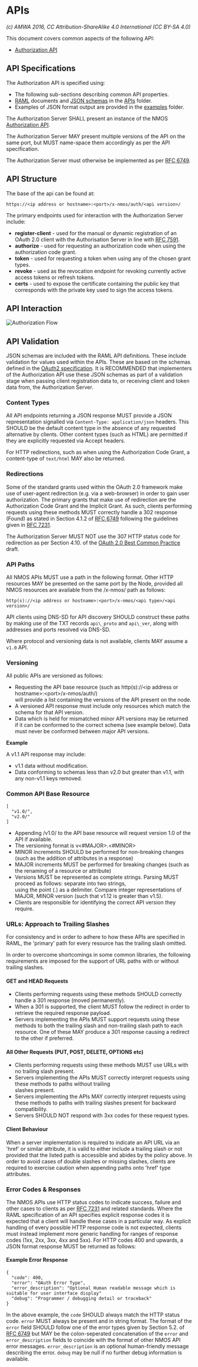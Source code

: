 # APIs

_(c) AMWA 2016, CC Attribution-ShareAlike 4.0 International (CC BY-SA 4.0)_

This document covers common aspects of the following API:
* [Authorization API](../APIs/AuthorizationAPI.raml)

## API Specifications

The Authorization API is specified using:
* The following sub-sections describing common API properties.
* [RAML](http://raml.org/) documents and [JSON schemas](http://tools.ietf.org/html/draft-zyp-json-schema-04) in the
  [APIs](../APIs/) folder.
* Examples of JSON format output are provided in the [examples](../examples/) folder.

The Authorization Server SHALL present an instance of the NMOS [Authorization API](APIs/AuthorizationAPI.raml).

The Authorization Server MAY present multiple versions of the API on the same port, but MUST name-space them
accordingly as per the API specification.

The Authorization Server must otherwise be implemented as per [RFC 6749][RFC-6749].

## API Structure

The base of the api can be found at:

```
https://<ip address or hostname>:<port>/x-nmos/auth/<api version>/
```

The primary endpoints used for interaction with the Authorization Server include:

- **register-client** - used for the manual or dynamic registration of an OAuth 2.0 client with the Authorisation
  Server in line with [RFC 7591](https://tools.ietf.org/html/rfc7591).
- **authorize** - used for requesting an authorization code when using the authorization code grant.
- **token** - used for requesting a token when using any of the chosen grant types.
- **revoke** - used as the revocation endpoint for revoking currently active access tokens or refresh tokens.
- **certs** - used to expose the certificate containing the public key  that corresponds with the private key used
  to sign the access tokens.

## API Interaction

![Authorization Flow](images/authorization_flow.png)

[RFC-6749]: https://tools.ietf.org/html/rfc6749 "The OAuth 2.0 Authorization Framework"

## API Validation

JSON schemas are included with the RAML API definitions. These include validation for values used within the APIs.
These are based on the schemas defined in the [OAuth2 specification][RFC-6749]. It is RECOMMENDED that implementers
of the Authorization API use these JSON schemas as part of a validation stage when passing client registration data
to, or receiving client and token data from, the Authorization Server.

### Content Types

All API endpoints returning a JSON response MUST provide a JSON representation signalled via `Content-Type:
application/json` headers. This SHOULD be the default content type in the absence of any requested alternative by
clients. Other content types (such as HTML) are permitted if they are explicitly requested via Accept headers.

For HTTP redirections, such as when using the Authorization Code Grant, a content-type of `text/html` MAY also be returned.

### Redirections

Some of the standard grants used within the OAuth 2.0 framework make use of user-agent redirection (e.g. via a
web-browser) in order to gain user authorization. The primary grants that make use of redirection are the
Authorization Code Grant and the Implicit Grant. As such, clients performing requests using these methods MUST
correctly handle a 302 response (Found) as stated in Section 4.1.2 of [RFC 6749][RFC-6749] following the
guidelines given in [RFC 7231][RFC-7231].

The Authorization Server MUST NOT use the 307 HTTP status code for redirection as per Section 4.10. of the [OAuth
2.0 Best Common Practice][oauth-bcp-13] draft.

### API Paths

All NMOS APIs MUST use a path in the following format. Other HTTP resources MAY be presented on the same port by
the Node, provided all NMOS resources are available from the /x-nmos/ path as follows:

```
http(s)://<ip address or hostname>:<port>/x-nmos/<api type>/<api version>/
```

API clients using DNS-SD for API discovery SHOULD construct these paths by making use of the TXT records
`api\_proto` and `api\_ver`, along with addresses and ports resolved via DNS-SD.

Where protocol and versioning data is not available, clients MAY assume a `v1.0` API.

### Versioning

All public APIs are versioned as follows:

* Requesting the API base resource (such as http(s)://&lt;ip address or hostname&gt;:&lt;port&gt;/x-nmos/auth/)   
  will provide a list containing the versions of the API present on the node.
* A versioned API response must include only resources which match the schema for that API version.
* Data which is held for mismatched minor API versions may be returned if it can be conformed to the correct schema
  (see example below). Data must never be conformed between major API versions.

**Example**

A v1.1 API response may include:
* v1.1 data without modification.
* Data conforming to schemas less than v2.0 but greater than v1.1, with any non-v1.1 keys removed.

### Common API Base Resource

```
[
  "v1.0/",
  "v2.0/"
]
```

* Appending /v1.0/ to the API base resource will request version 1.0 of the API if available.
* The versioning format is v&lt;#MAJOR&gt;.&lt;#MINOR&gt;
* MINOR increments SHOULD be performed for non-breaking changes (such as the addition of attributes in a response)
* MAJOR increments MUST be performed for breaking changes (such as the renaming of a resource or attribute)
* Versions MUST be represented as complete strings. Parsing MUST proceed as follows: separate into two strings,   
  using the point (.) as a delimiter. Compare integer representations of MAJOR, MINOR version (such that v1.12 is
  greater than v1.5).
* Clients are responsible for identifying the correct API version they require.

### URLs: Approach to Trailing Slashes

For consistency and in order to adhere to how these APIs are specified in RAML, the 'primary' path for every
resource has the trailing slash omitted.

In order to overcome shortcomings in some common libraries, the following requirements are imposed for the support
of URL paths with or without trailing slashes.

#### GET and HEAD Requests

* Clients performing requests using these methods SHOULD correctly handle a 301 response (moved permanently).
* When a 301 is supported, the client MUST follow the redirect in order to retrieve the required response payload.
* Servers implementing the APIs MUST support requests using these methods to both the trailing slash and
  non-trailing slash path to each resource. One of these MAY produce a 301 response causing a redirect to the other
  if preferred.

#### All Other Requests (PUT, POST, DELETE, OPTIONS etc)

* Clients performing requests using these methods MUST use URLs with no trailing slash present.
* Servers implementing the APIs MUST correctly interpret requests using these methods to paths without trailing   
  slashes present.
* Servers implementing the APIs MAY correctly interpret requests using these methods to paths with trailing slashes
  present for backward compatibility.
* Servers SHOULD NOT respond with 3xx codes for these request types.

#### Client Behaviour

When a server implementation is required to indicate an API URL via an 'href' or similar attribute, it is valid to
either include a trailing slash or not provided that the listed path is accessible and abides by the policy above.
In order to avoid cases of double slashes or missing slashes, clients are required to exercise caution when
appending paths onto 'href' type attributes.

### Error Codes & Responses

The NMOS APIs use HTTP status codes to indicate success, failure and other cases to clients as per [RFC
7231][RFC-7231] and related standards. Where the RAML specification of an API specifies explicit response codes it
is expected that a client will handle these cases in a particular way. As explicit handling of every possible HTTP
response code is not expected, clients must instead implement more generic handling for ranges of response codes
(1xx, 2xx, 3xx, 4xx and 5xx). For HTTP codes 400 and upwards, a JSON format response MUST be returned as follows:

#### Example Error Response
```
{
  "code": 400,
  "error": "OAuth Error Type",
  "error_description": "Optional Human readable message which is suitable for user interface display"
  "debug": "Programmer / debugging detail or traceback"
}
```

In the above example, the `code` SHOULD always match the HTTP status code. `error` MUST always be present and in 
string format. The format of the `error` field SHOULD follow one of the error types given by Section 5.2. of [RFC 
6749][RFC-6749] but MAY be the colon-seperated concatenation of the `error` and `error_description` fields to coincide
with the format of other NMOS API error messages. `error_description` is an optional human-friendly message describing
the error. `debug` may be null if no further debug information is available.


[RFC-6749]: https://tools.ietf.org/html/rfc6749 "The OAuth 2.0 Authorization Framework"

[RFC-7231]: https://tools.ietf.org/html/rfc7231#section-6.4.3 "Hypertext Transfer Protocol (HTTP/1.1): Semantics and Content"

[oauth-bcp-13]: https://tools.ietf.org/html/draft-ietf-oauth-security-topics-13 "OAuth 2.0 Security Best Current Practice 13"
